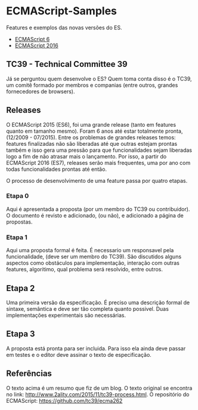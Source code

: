 # ECMAScript-Samples

Features e exemplos das novas versões do ES.

* [ECMAScript 6](./es6)
* [ECMAScript 2016](./es2016)


## TC39 - Technical Committee 39

Já se perguntou quem desenvolve o ES? Quem toma conta disso é o TC39, um comitê formado por membros e companias (entre outros, grandes fornecedores de browsers). 

## Releases

O ECMAScript 2015 (ES6), foi uma grande release (tanto em features quanto em tamanho mesmo). Foram 6 anos até estar totalmente pronta, (12/2009 - 07/2015).
Entre os problemas de grandes releases temos: features finalizadas não são liberadas até que outras estejam prontas também e isso gera uma pressão para que 
funcionalidades sejam liberadas logo a fim de não atrasar mais o lançamento.
Por isso, a partir do ECMAScript 2016 (ES7), releases serão mais frequentes, uma por ano com todas funcionalidades prontas até então.

O processo de desenvolvimento de uma feature passa por quatro etapas.

### Etapa 0

Aqui é apresentada a proposta (por um membro do TC39 ou contribuidor). O documento é revisto e adicionado, (ou não), e adicionado a página de propostas.

### Etapa 1

Aqui uma proposta formal é feita. É necessario um responsavel pela funcionalidade, (deve ser um membro do TC39).
São discutidos alguns aspectos como obstáculos para implementação, interação com outras features, algoritimo, qual problema será resolvido, entre outros.

## Etapa 2

Uma primeira versão da especificação. É preciso uma descrição formal de sintaxe, semântica e deve ser tão completa quanto possivel.
Duas implementações experimentais são necessárias.

## Etapa 3

A proposta está pronta para ser incluida. Para isso ela ainda deve passar em testes e o editor deve assinar o texto de especificação.

## Referências

O texto acima é um resumo que fiz de um blog. O texto original se encontra no link: http://www.2ality.com/2015/11/tc39-process.html.
O repositório do ECMAScript: https://github.com/tc39/ecma262
